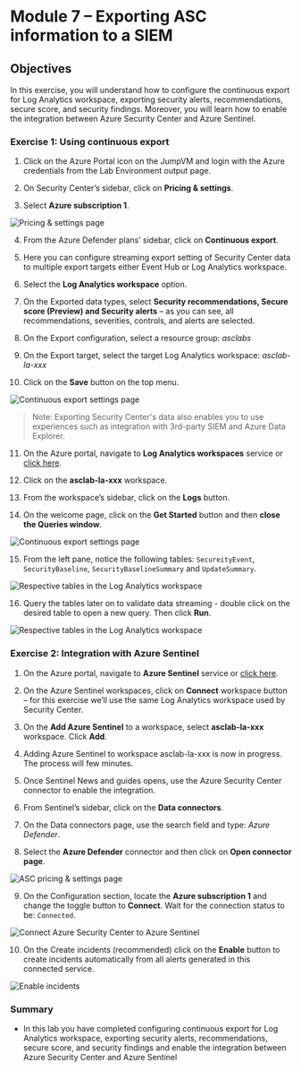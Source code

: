 # Module 7 – Exporting ASC information to a SIEM


## Objectives

In this exercise, you will understand how to configure the continuous export for Log Analytics workspace, exporting security alerts, recommendations, secure score, and security findings. Moreover, you will learn how to enable the integration between Azure Security Center and Azure Sentinel.

### Exercise 1: Using continuous export

1.	Click on the Azure Portal icon on the JumpVM and login with the Azure credentials from the Lab Environment output page.

2.	On Security Center’s sidebar, click on **Pricing & settings**.

3.	Select **Azure subscription 1**.

![Pricing & settings page](../Images/asc-pricing-settings-sub.gif?raw=true)

4.	From the Azure Defender plans’ sidebar, click on **Continuous export**.

5.	Here you can configure streaming export setting of Security Center data to multiple export targets either Event Hub or Log Analytics workspace.

6.	Select the **Log Analytics workspace** option.

7.	On the Exported data types, select **Security recommendations, Secure score (Preview) and Security alerts** – as you can see, all recommendations, severities, controls, and alerts are selected.

8.	On the Export configuration, select a resource group: *asclabs*

9.	On the Export target, select the target Log Analytics workspace: *asclab-la-xxx*

10.	Click on the **Save** button on the top menu.

![Continuous export settings page](../Images/asc-continuous-export-settings.gif?raw=true)

> Note: Exporting Security Center's data also enables you to use experiences such as integration with 3rd-party SIEM and Azure Data Explorer.

11.	On the Azure portal, navigate to **Log Analytics workspaces** service or [click here](https://portal.azure.com/#blade/HubsExtension/BrowseResource/resourceType/Microsoft.OperationalInsights%2Fworkspaces).

12.	Click on the **asclab-la-xxx** workspace.

13.	From the workspace’s sidebar, click on the **Logs** button.

14.	On the welcome page, click on the **Get Started** button and then **close the Queries window**.

![Continuous export settings page](../Images/log-analytic-started.png)

15.	From the left pane, notice the following tables: `SecureityEvent`, `SecurityBaseline`, `SecurityBaselineSummary` and  `UpdateSummary`.

![Respective tables in the Log Analytics workspace](../Images/Log-editor-tables.png)

16.	Query the tables later on to validate data streaming - double click on the desired table to open a new query. Then click **Run**.

![Respective tables in the Log Analytics workspace](../Images/log-editor-run.png)

### Exercise 2: Integration with Azure Sentinel

1.	On the Azure portal, navigate to **Azure Sentinel** service or [click here](https://portal.azure.com/#blade/Microsoft_Azure_Security_Insights/WorkspaceSelectorBlade).

2.	On the Azure Sentinel workspaces, click on **Connect** workspace button – for this exercise we’ll use the same Log Analytics workspace used by Security Center.

3.	On the **Add Azure Sentinel** to a workspace, select **asclab-la-xxx** workspace. Click **Add**.

4.	Adding Azure Sentinel to workspace asclab-la-xxx is now in progress. The process will few minutes. 

5.	Once Sentinel News and guides opens, use the Azure Security Center connector to enable the integration.

6.	From Sentinel’s sidebar, click on the **Data connectors**.

7.	On the Data connectors page, use the search field and type: *Azure Defender*.

8.	Select the **Azure Defender** connector and then click on **Open connector page**.

![ASC pricing & settings page](../Images/Azure-defender-open.png)

9.	On the Configuration section, locate the **Azure subscription 1** and change the toggle button to **Connect**. Wait for the connection status to be: `Connected`.

![Connect Azure Security Center to Azure Sentinel](../Images/asc-sentinel-data-connector-page.gif?raw=true)

10.	On the Create incidents (recommended) click on the **Enable** button to create incidents automatically from all alerts generated in this connected service.

![Enable incidents](../Images/asc-sentinel-enable-incidents.gif?raw=true)

### Summary

  * In this lab you have completed configuring continuous export for Log Analytics workspace, exporting security alerts, recommendations, secure score, and security findings and enable the integration between Azure Security Center and Azure Sentinel
